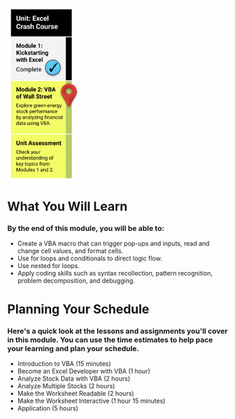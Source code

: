 <img src="./Images/Module_2_Roadmap.png" alt="Module 2 Roadmap" height="400"/>


# What You Will Learn
### By the end of this module, you will be able to:

* Create a VBA macro that can trigger pop-ups and inputs, read and change cell values, and format cells.
* Use for loops and conditionals to direct logic flow.
* Use nested for loops.
* Apply coding skills such as syntax recollection, pattern recognition, problem decomposition, and debugging.

# Planning Your Schedule
### Here's a quick look at the lessons and assignments you'll cover in this module. You can use the time estimates to help pace your learning and plan your schedule.

* Introduction to VBA (15 minutes)
* Become an Excel Developer with VBA (1 hour)
* Analyze Stock Data with VBA (2 hours)
* Analyze Multiple Stocks (2 hours)
* Make the Worksheet Readable (2 hours)
* Make the Worksheet Interactive (1 hour 15 minutes)
* Application (5 hours)